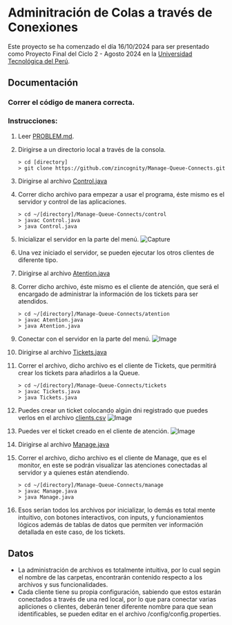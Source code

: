 # Adminitración de Colas a través de Conexiones

Este proyecto se ha comenzado el día 16/10/2024 para ser presentado como Proyecto Final del Ciclo 2 - Agosto 2024 en la [Universidad Tecnológica del Perú](https://www.utp.edu.pe/).

## Documentación

### Correr el código de manera correcta.

### Instrucciones:

1.  Leer [PROBLEM.md](https://github.com/zincognity/Manage-Queue-Connects/blob/main/PROBLEM.md).
2.  Dirigirse a un directorio local a través de la consola.

    ```console
    > cd [directory]
    > git clone https://github.com/zincognity/Manage-Queue-Connects.git
    ```

3.  Dirigirse al archivo [Control.java](https://github.com/zincognity/Manage-Queue-Connects/blob/main/control/Control.java)
4.  Correr dicho archivo para empezar a usar el programa, éste mismo es el servidor y control de las aplicaciones.

    ```console
    > cd ~/[directory]/Manage-Queue-Connects/control
    > javac Control.java
    > java Control.java
    ```

5.  Inicializar el servidor en la parte del menú.
    ![Capture](https://media.discordapp.net/attachments/1313223333436981326/1315772798530093136/Captura_de_pantalla_2024-12-09_a_las_3.11.17_p._m..png?ex=6758a069&is=67574ee9&hm=27c62e128de631b4f43ecfe9c1e606f6f71d2235342ce2f4dd6d978c0d74db14&=&format=webp&quality=lossless&width=1100&height=280)

6.  Una vez iniciado el servidor, se pueden ejecutar los otros clientes de diferente tipo.
7.  Dirigirse al archivo [Atention.java](https://github.com/zincognity/Manage-Queue-Connects/blob/main/atention/Atention.java)
8.  Correr dicho archivo, éste mismo es el cliente de atención, que será el encargado de administrar la información de los tickets para ser atendidos.

    ```console
    > cd ~/[directory]/Manage-Queue-Connects/atention
    > javac Atention.java
    > java Atention.java
    ```

9.  Conectar con el servidor en la parte del menú.
    ![Image](https://media.discordapp.net/attachments/1313223333436981326/1315778846884233266/Captura_de_pantalla_2024-12-09_a_las_3.35.14_p._m..png?ex=6758a60b&is=6757548b&hm=8db8d1d9cae94b5f82805e40bc89bcd51330f618949eda191afa123c6d6963ca&=&format=webp&quality=lossless&width=1100&height=280)

10. Dirigirse al archivo [Tickets.java](https://github.com/zincognity/Manage-Queue-Connects/blob/main/tickets/Tickets.java)
11. Correr el archivo, dicho archivo es el cliente de Tickets, que permitirá crear los tickets para añadirlos a la Queue.

    ```console
    > cd ~/[directory]/Manage-Queue-Connects/tickets
    > javac Tickets.java
    > java Tickets.java
    ```

12. Puedes crear un ticket colocando algún dni registrado que puedes verlos en el archivo [clients.csv]()
    ![Image](https://cdn.discordapp.com/attachments/1313223333436981326/1315781197133123644/Captura_de_pantalla_2024-12-09_a_las_3.png?ex=6758a83b&is=675756bb&hm=78304d538e134cce251750036864ddad411da27847638df2beb791014cb7a001&)
13. Puedes ver el ticket creado en el cliente de atención.
    ![Image](https://media.discordapp.net/attachments/1313223333436981326/1315781755873132544/Captura_de_pantalla_2024-12-09_a_las_3.46.51_p._m..png?ex=6758a8c0&is=67575740&hm=b25b1e20aabddbc41085dc92bee1a3ac90aee746371ec7c094cd8741d060f995&=&format=webp&quality=lossless&width=1558&height=1194)

14. Dirigirse al archivo [Manage.java](https://github.com/zincognity/Manage-Queue-Connects/blob/main/manage/Manage.java)
15. Correr el archivo, dicho archivo es el cliente de Manage, que es el monitor, en este se podrán visualizar las atenciones conectadas al servidor y a quienes están atendiendo.

    ```console
    > cd ~/[directory]/Manage-Queue-Connects/manage
    > javac Manage.java
    > java Manage.java
    ```

16. Esos serían todos los archivos por inicializar, lo demás es total mente intuitivo, con botones interactivos, con inputs, y funcionamientos lógicos además de tablas de datos que permiten ver información detallada en este caso, de los tickets.

## Datos

- La administración de archivos es totalmente intuitiva, por lo cual según el nombre de las carpetas, encontrarán contenido respecto a los archivos y sus funcionalidades.
- Cada cliente tiene su propia configuración, sabiendo que estos estarán conectados a través de una red local, por lo que para conectar varias apliciones o clientes, deberán tener diferente nombre para que sean identificables, se pueden editar en el archivo /config/config.properties.
